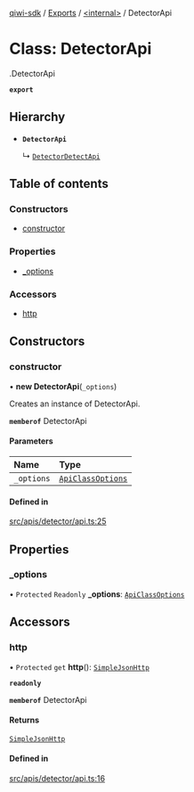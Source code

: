 [qiwi-sdk](../README.md) / [Exports](../modules.md) / [<internal\>](../modules/internal_.md) / DetectorApi

# Class: DetectorApi

[<internal>](../modules/internal_.md).DetectorApi

**`export`**

## Hierarchy

- **`DetectorApi`**

  ↳ [`DetectorDetectApi`](internal_.DetectorDetectApi.md)

## Table of contents

### Constructors

- [constructor](internal_.DetectorApi.md#constructor)

### Properties

- [\_options](internal_.DetectorApi.md#_options)

### Accessors

- [http](internal_.DetectorApi.md#http)

## Constructors

### constructor

• **new DetectorApi**(`_options`)

Creates an instance of DetectorApi.

**`memberof`** DetectorApi

#### Parameters

| Name | Type |
| :------ | :------ |
| `_options` | [`ApiClassOptions`](../interfaces/internal_.ApiClassOptions.md) |

#### Defined in

[src/apis/detector/api.ts:25](https://github.com/AlexXanderGrib/node-qiwi-sdk/blob/0b4e701/src/apis/detector/api.ts#L25)

## Properties

### \_options

• `Protected` `Readonly` **\_options**: [`ApiClassOptions`](../interfaces/internal_.ApiClassOptions.md)

## Accessors

### http

• `Protected` `get` **http**(): [`SimpleJsonHttp`](internal_.SimpleJsonHttp.md)

**`readonly`**

**`memberof`** DetectorApi

#### Returns

[`SimpleJsonHttp`](internal_.SimpleJsonHttp.md)

#### Defined in

[src/apis/detector/api.ts:16](https://github.com/AlexXanderGrib/node-qiwi-sdk/blob/0b4e701/src/apis/detector/api.ts#L16)
